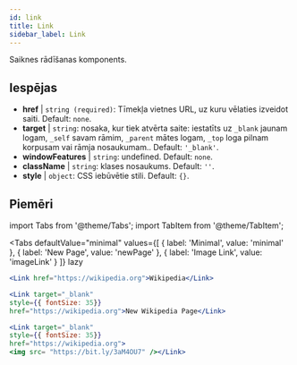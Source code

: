 ```yaml
---
id: link
title: Link
sidebar_label: Link
---
```


Saiknes rādīšanas komponents.

## Iespējas

* __href__ | `string (required)`: Tīmekļa vietnes URL, uz kuru vēlaties izveidot saiti. Default: `none`.
* __target__ | `string`: nosaka, kur tiek atvērta saite: iestatīts uz `_blank` jaunam logam, `_self` savam rāmim, `_parent` mātes logam, `_top` loga pilnam korpusam vai rāmja nosaukumam.. Default: `'_blank'`.
* __windowFeatures__ | `string`: undefined. Default: `none`.
* __className__ | `string`: klases nosaukums. Default: `''`.
* __style__ | `object`: CSS iebūvētie stili. Default: `{}`.


## Piemēri

import Tabs from '@theme/Tabs';
import TabItem from '@theme/TabItem';

<Tabs
    defaultValue="minimal"
    values={[
        { label: 'Minimal', value: 'minimal' },
        { label: 'New Page', value: 'newPage' },
        { label: 'Image Link', value: 'imageLink' }
    ]}
    lazy
>
<TabItem value="minimal">

```jsx live
<Link href="https://wikipedia.org">Wikipedia</Link>
```

</TabItem>

<TabItem value="newPage">

```jsx live
<Link target="_blank" 
style={{ fontSize: 35}}
href="https://wikipedia.org">New Wikipedia Page</Link>
```
</TabItem>

<TabItem value="imageLink">

```jsx live
<Link target="_blank" 
style={{ fontSize: 35}}
href="https://wikipedia.org">
<img src= "https://bit.ly/3aM4OU7" /></Link>
```

</TabItem>

</Tabs>
